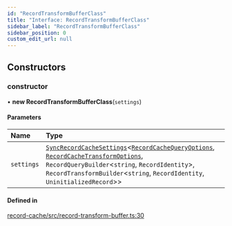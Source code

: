 ```yaml
---
id: "RecordTransformBufferClass"
title: "Interface: RecordTransformBufferClass"
sidebar_label: "RecordTransformBufferClass"
sidebar_position: 0
custom_edit_url: null
---
```


## Constructors

### constructor

• **new RecordTransformBufferClass**(`settings`)

#### Parameters

| Name | Type |
| :------ | :------ |
| `settings` | [`SyncRecordCacheSettings`](SyncRecordCacheSettings.md)<[`RecordCacheQueryOptions`](RecordCacheQueryOptions.md), [`RecordCacheTransformOptions`](RecordCacheTransformOptions.md), `RecordQueryBuilder`<`string`, `RecordIdentity`\>, `RecordTransformBuilder`<`string`, `RecordIdentity`, `UninitializedRecord`\>\> |

#### Defined in

[record-cache/src/record-transform-buffer.ts:30](https://github.com/orbitjs/orbit/blob/6e0cbd41/packages/@orbit/record-cache/src/record-transform-buffer.ts#L30)
